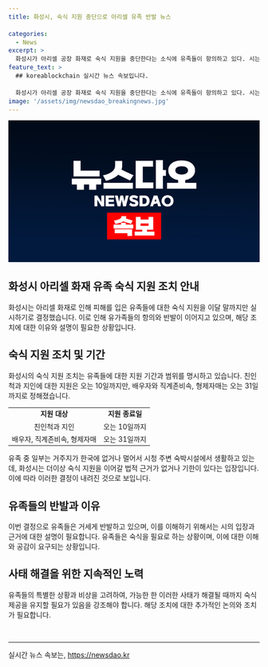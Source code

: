 ```yaml
---
title: 화성시, 숙식 지원 중단으로 아리셀 유족 반발 뉴스

categories:
  - News
excerpt: >
  화성시가 아리셀 공장 화재로 숙식 지원을 중단한다는 소식에 유족들이 항의하고 있다. 시는 법적 근거와 기한으로 인해 더 이상의 지원이 어렵다고 설명하고 있지만, 유족들은 갈 곳이 없다며 반대하고 있다. 노동시민사회단체는 중국 유족의 특수성을 감안해 지원을 유지해야 한다고 주장하고 있다. 유족들은 시장과 면담을 요구하며 분향소 앞에서 농성 중이다. (153자)
feature_text: >
  ## koreablockchain 실시간 뉴스 속보입니다.

  화성시가 아리셀 공장 화재로 숙식 지원을 중단한다는 소식에 유족들이 항의하고 있다. 시는 법적 근거와 기한으로 인해 더 이상의 지원이 어렵다고 설명하고 있지만, 유족들은 갈 곳이 없다며 반대하고 있다. 노동시민사회단체는 중국 유족의 특수성을 감안해 지원을 유지해야 한다고 주장하고 있다. 유족들은 시장과 면담을 요구하며 분향소 앞에서 농성 중이다. (153자)
image: '/assets/img/newsdao_breakingnews.jpg'
---
```


<p><img src="/assets/img/newsdao_breakingnews.jpg" alt="koreablockchain 속보" /></p>

<h2 data-ke-size="size26">화성시 아리셀 화재 유족 숙식 지원 조치 안내</h2>

<p data-ke-size="size16">화성시는 아리셀 화재로 인해 피해를 입은 유족들에 대한 숙식 지원을 이달 말까지만 실시하기로 결정했습니다. 이로 인해 유가족들의 항의와 반발이 이어지고 있으며, 해당 조치에 대한 이유와 설명이 필요한 상황입니다.</p>

<h2 data-ke-size="size24">숙식 지원 조치 및 기간</h2>

<p data-ke-size="size16">화성시의 숙식 지원 조치는 유족들에 대한 지원 기간과 범위를 명시하고 있습니다. 친인척과 지인에 대한 지원은 오는 10일까지만, 배우자와 직계존비속, 형제자매는 오는 31일까지로 정해졌습니다.</p>

<table>
  <tr>
    <td style="text-align: center; height: 17px;"><b>지원 대상</b></td>
    <td style="text-align: center; height: 17px;"><b>지원 종료일</b></td>
  </tr>
  <tr>
    <td style="text-align: center; height: 17px;">친인척과 지인</td>
    <td style="text-align: center; height: 17px;">오는 10일까지</td>
  </tr>
  <tr>
    <td style="text-align: center; height: 17px;">배우자, 직계존비속, 형제자매</td>
    <td style="text-align: center; height: 17px;">오는 31일까지</td>
  </tr>
</table>

<p data-ke-size="size16">유족 중 일부는 거주지가 한국에 없거나 멀어서 시청 주변 숙박시설에서 생활하고 있는데, 화성시는 더이상 숙식 지원을 이어갈 법적 근거가 없거나 기한이 있다는 입장입니다. 이에 따라 이러한 결정이 내려진 것으로 보입니다.</p>

<h2 data-ke-size="size24">유족들의 반발과 이유</h2>

<p data-ke-size="size16">이번 결정으로 유족들은 거세게 반발하고 있으며, 이를 이해하기 위해서는 시의 입장과 근거에 대한 설명이 필요합니다. 유족들은 숙식을 필요로 하는 상황이며, 이에 대한 이해와 공감이 요구되는 상황입니다.</p>

<h2 data-ke-size="size24">사태 해결을 위한 지속적인 노력</h2>

<p data-ke-size="size16">유족들의 특별한 상황과 비상을 고려하여, 가능한 한 이러한 사태가 해결될 때까지 숙식 제공을 유지할 필요가 있음을 강조해야 합니다. 해당 조치에 대한 추가적인 논의와 조치가 필요합니다.</p>

<p data-ke-size="size16">&nbsp;</p>

<hr>

실시간 뉴스 속보는, <a href="https://newsdao.kr" rel="dofollow">https://newsdao.kr</a>


